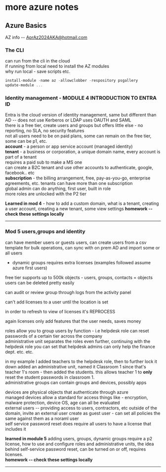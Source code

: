 # more azure notes

## Azure Basics

AZ info -- <AprAz2024AKA@hotmail.com>  

### The CLI

can run from the cli in the cloud  
if running from local need to install the AZ modules  
why run local - save scripts etc.  

```powershell
install-module -name az -allowclobber -respository psgallery  
update-module ...  
```  

### Identity management - MODULE 4 INTRODUCTION TO ENTRA ID  

Entra is the cloud version of identity management, same but different than AD -- does not use Kerberos or LDAP uses OAUTH and SAML  
there is a free tier, create users and groups but offers little else - no reporting, no SLA, no security features    
not all users need to be on paid plans, some can remain on the free tier, some can be p1, etc.  
**account** - a person or app service account (managed identity)  
**tenant**  - a business or corporation, a unique domain name, every account is part of a tenant  
 requires a paid sub to make a MS one  
 can create a B2C tenant and use other accounts to authenticate, google, facebook.. etc  
**subscription** - the billing arrangement, free, pay-as-you-go, enterprise agreements, etc.  tenants can have more than one subscription  
global admin can do anything, first user, built in role  
more roles are unlocked with the P2 tier  

**Learned in mod 4** - how to add a custom domain, what is a tenant, creating a user account, creating a new tenant, some view settings 
**homework -- check these settings locally**

---

### Mod 5 users,groups and identity  

can have member users or guests users, can create users from a csv template for bulk operations, can sync with on prem AD and import some or all users  

- dynamic groups requires extra licenses (examples followed assume azure first users)  

free tier supports up to 500k objects - users, groups, contacts = objects  
users can be deleted pretty easily  

can audit or review group through logs from the activity panel  

can't add licenses to a user until the location is set  

in order to refresh to view of licenses it's REPROCESS  

again licenses only add features that the user needs, saves money  

roles allow you to group users by function - i.e helpdesk role can reset passwords of a certain tier across the company  
administrative unit separates the roles even further, continuing with the helpdesk role you can set that helpdesk admins can only help the finance dept. etc. etc.  

in my example I added teachers to the helpdesk role, then to further lock it down added an administrative unit, named it Classroom 1 since that's teacher 1's room - then added the students. this allows teacher 1 to **only** reset the student passwords in classroom 1.  
administrative groups can contain groups and devices, possibly apps  

devices are physical objects that authenticate through azure  
managed devices allow a standard for access things like - encryption, malware protection, device OS, age can all be evaluated  
external users -- providing access to users, contractors, etc outside of the domain, invite an external user create as guest user - can set all policies the same against them as a noraml user  
self service password reset does require all users to have a license that includes it  

**learned in module 5** adding users, groups, dynamic groups require a p2 license, how to use and configure roles and administrative units, the idea behind self-service password reset, can be turned on or off, requires licenses.  
**homework -- check these settings locally**

---


